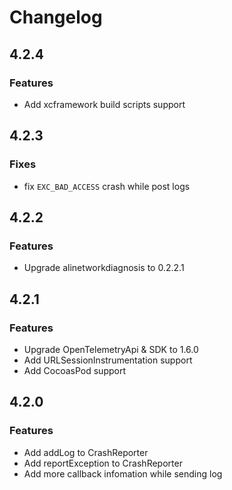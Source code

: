# Changelog
## 4.2.4

### Features

- Add xcframework build scripts support

## 4.2.3

### Fixes

- fix `EXC_BAD_ACCESS` crash while post logs

## 4.2.2

### Features

- Upgrade alinetworkdiagnosis to 0.2.2.1

## 4.2.1

### Features

- Upgrade OpenTelemetryApi & SDK to 1.6.0
- Add URLSessionInstrumentation support
- Add CocoasPod support

## 4.2.0

### Features

- Add addLog to CrashReporter
- Add reportException to CrashReporter
- Add more callback infomation while sending log
